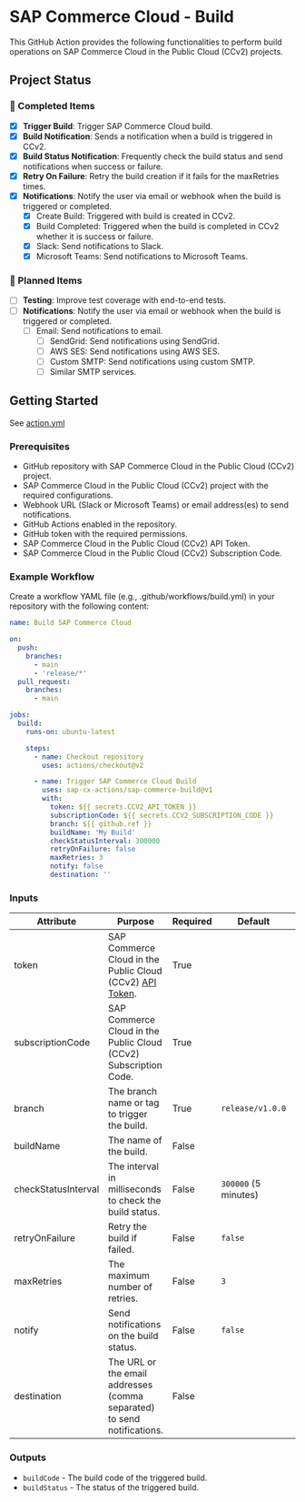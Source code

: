 # SAP Commerce Cloud - Build

This GitHub Action provides the following functionalities to perform build operations on SAP Commerce Cloud in the
Public Cloud (CCv2) projects.

## Project Status

### 🚀 Completed Items

- [x] **Trigger Build**: Trigger SAP Commerce Cloud build.
- [x] **Build Notification**: Sends a notification when a build is triggered in CCv2.
- [x] **Build Status Notification**: Frequently check the build status and send notifications when success or failure.
- [x] **Retry On Failure**: Retry the build creation if it fails for the maxRetries times.
- [x] **Notifications**: Notify the user via email or webhook when the build is triggered or completed.
  - [x] Create Build: Triggered with build is created in CCv2.
  - [x] Build Completed: Triggered when the build is completed in CCv2 whether it is success or failure.
  - [x] Slack: Send notifications to Slack.
  - [x] Microsoft Teams: Send notifications to Microsoft Teams.

### 🔧 Planned Items

- [ ] **Testing**: Improve test coverage with end-to-end tests.
- [ ] **Notifications**: Notify the user via email or webhook when the build is triggered or completed.
  - [ ] Email: Send notifications to email.
    - [ ] SendGrid: Send notifications using SendGrid.
    - [ ] AWS SES: Send notifications using AWS SES.
    - [ ] Custom SMTP: Send notifications using custom SMTP.
    - [ ] Similar SMTP services.

## Getting Started

See [action.yml](action.yml)

### Prerequisites

- GitHub repository with SAP Commerce Cloud in the Public Cloud (CCv2) project.
- SAP Commerce Cloud in the Public Cloud (CCv2) project with the required configurations.
- Webhook URL (Slack or Microsoft Teams) or email address(es) to send notifications.
- GitHub Actions enabled in the repository.
- GitHub token with the required permissions.
- SAP Commerce Cloud in the Public Cloud (CCv2) API Token.
- SAP Commerce Cloud in the Public Cloud (CCv2) Subscription Code.

### Example Workflow

Create a workflow YAML file (e.g., .github/workflows/build.yml) in your repository with the following content:

```yaml
name: Build SAP Commerce Cloud

on:
  push:
    branches:
      - main
      - 'release/*'
  pull_request:
    branches:
      - main

jobs:
  build:
    runs-on: ubuntu-latest

    steps:
      - name: Checkout repository
        uses: actions/checkout@v2

      - name: Trigger SAP Commerce Cloud Build
        uses: sap-cx-actions/sap-commerce-build@v1
        with:
          token: ${{ secrets.CCV2_API_TOKEN }}
          subscriptionCode: ${{ secrets.CCV2_SUBSCRIPTION_CODE }}
          branch: ${{ github.ref }}
          buildName: 'My Build'
          checkStatusInterval: 300000
          retryOnFailure: false
          maxRetries: 3
          notify: false
          destination: ''
```

### Inputs

| Attribute           | Purpose                                                                                                                                                                                                   | Required | Default              | Example |
| ------------------- | --------------------------------------------------------------------------------------------------------------------------------------------------------------------------------------------------------- | -------- | -------------------- | ------- |
| token               | SAP Commerce Cloud in the Public Cloud (CCv2) [API Token](https://help.sap.com/docs/SAP_COMMERCE_CLOUD_PUBLIC_CLOUD/0fa6bcf4736c46f78c248512391eb467/65e64c9602534b8aaf25bb119670614f.html?locale=en-US). | True     |                      |         |
| subscriptionCode    | SAP Commerce Cloud in the Public Cloud (CCv2) Subscription Code.                                                                                                                                          | True     |                      |         |
| branch              | The branch name or tag to trigger the build.                                                                                                                                                              | True     | `release/v1.0.0`     |         |
| buildName           | The name of the build.                                                                                                                                                                                    | False    |                      |         |
| checkStatusInterval | The interval in milliseconds to check the build status.                                                                                                                                                   | False    | `300000` (5 minutes) |         |
| retryOnFailure      | Retry the build if failed.                                                                                                                                                                                | False    | `false`              |         |
| maxRetries          | The maximum number of retries.                                                                                                                                                                            | False    | `3`                  |         |
| notify              | Send notifications on the build status.                                                                                                                                                                   | False    | `false`              |         |
| destination         | The URL or the email addresses (comma separated) to send notifications.                                                                                                                                   | False    |                      |         |

### Outputs

- `buildCode` - The build code of the triggered build.
- `buildStatus` - The status of the triggered build.
